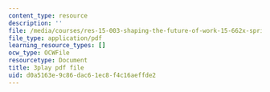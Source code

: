```yaml
---
content_type: resource
description: ''
file: /media/courses/res-15-003-shaping-the-future-of-work-15-662x-spring-2016/d0a5163e9c86dac61ec8f4c16aeffde2_CUXbDB0bUU.pdf
file_type: application/pdf
learning_resource_types: []
ocw_type: OCWFile
resourcetype: Document
title: 3play pdf file
uid: d0a5163e-9c86-dac6-1ec8-f4c16aeffde2
---
```

